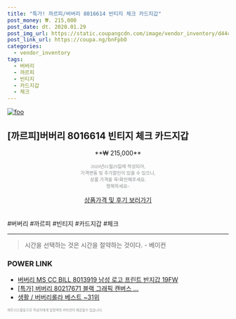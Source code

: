 ```yaml
--- 
title: "특가! 까르피/버버리 8016614 빈티지 체크 카드지갑" 
post_money: ₩. 215,000 
post_date: dt. 2020.01.29 
post_img_url: https://static.coupangcdn.com/image/vendor_inventory/d44c/5b8ed319a8f01b8edf47a0412677ecbd23543ee5a08e15a7ec84932c0906.jpg 
post_link_url: https://coupa.ng/bnFpbO 
categories: 
  - vendor_inventory 
tags: 
  - 버버리 
  - 까르피 
  - 빈티지 
  - 카드지갑 
  - 체크 
--- 
```

[![foo](https://static.coupangcdn.com/image/vendor_inventory/d44c/5b8ed319a8f01b8edf47a0412677ecbd23543ee5a08e15a7ec84932c0906.jpg)](https://coupa.ng/bnFpbO) 

## [까르피]버버리 8016614 빈티지 체크 카드지갑 
<p style="text-align: center;">**₩ 215,000**</p> 
<p style="text-align: center;"><span style="color: #898c8f; font-family: Georgia,Times,serif; font-size: 0.75em;">2020년01월29일에 작성되어, <br>가격변동 및 추가할인이 있을 수 있으니,<br> 상품 가격을 꼭!확인해주세요.<br>행복하세요~</span> 
</p>	 
<div markdown="0" style="text-align: center;"><a href="https://coupa.ng/bnFpbO" class="btn btn--success">상품가격 및 후기 보러가기</a></div> 
<br><br> 
  #버버리 #까르피 #빈티지 #카드지갑 #체크 
<hr> 

> 시간을 선택하는 것은 시간을 절약하는 것이다. - 베이컨 


### POWER LINK

* <a href="https://blog.naver.com/santokki14/221785896133" target="_blank">버버리 MS CC BILL 8013919 남성 로고 프린트 반지갑 19FW</a>
* <a href="https://blog.naver.com/santokki14/221790287489" target="_blank">[특가] 버버리 80217671 블랙 그래픽 캔버스 ...</a>
* <a href="https://blog.naver.com/santokki14/221783643325" target="_blank">생활 / 버버리롤라 베스트 ~31위</a>

<span style="color: #898c8f; font-family: Georgia,Times,serif; font-size: 0.55em;">파트너스활동으로 작성자에게 일정액의 커미션이 제공될수 있습니다.</span> 
